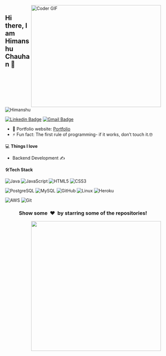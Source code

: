<img align="right" src="https://github.com/rajaprerak/rajaprerak/blob/master/developer.gif" alt="Coder GIF" width="420" height="330">


## Hi there, I am Himanshu Chauhan 👋

<p align="left"> <img src=https://komarev.com/ghpvc/?username=hi-manss alt=Himanshu Chauhan/> </p>


[![Linkedin Badge](https://img.shields.io/badge/-himanshu-blue?style=flat-square&logo=Linkedin&logoColor=white&link=https://www.linkedin.com/in/hi-manss/)](https://www.linkedin.com/in/hi-manss/)
[![Gmail Badge](https://img.shields.io/badge/-himansh7u@gmail.com-c14438?style=flat-square&logo=Gmail&logoColor=white&link=mailto:himansh7u@gmail.com)](mailto:rajaprerak@gmail.com) 

- 🎯 Portfolio website: [Portfolio](https://hi-manss.github.io/)
- ⚡ Fun fact: The first rule of programming- if it works, don’t touch it.🤓

💻 **Things I love**
- Backend Development ✍️

<!--     <a href="https://github.com/anuraghazra/github-readme-stats" title="Go to Source">
      <img align="right" width=420 height="auto" src="https://github-readme-stats.vercel.app/api?username=hi-manss&show_icons=true&theme=dark&border_color=61dafb&hide_border=true&include_all_commits=true" />
    </a> -->
    
🛠**Tech Stack**

![Java](https://img.shields.io/badge/-Java-000000?style=flat&logo=Java)
![JavaScript](https://img.shields.io/badge/-JS-000000?style=flat&logo=JavaScript)
![HTML5](https://img.shields.io/badge/-HTML5-000000?style=flat&logo=HTML5)
![CSS3](https://img.shields.io/badge/-CSS3-000000?style=flat&logo=CSS3)

![PostgreSQL](https://img.shields.io/badge/-PostgreSQL-000000?style=flat&logo=postgresql)
![MySQL](https://img.shields.io/badge/-MySQL-000000?style=flat&logo=MySQL)
![GitHub](https://img.shields.io/badge/-GitHub-000000?style=flat&logo=github&logoColor=FFFFFF)
![Linux](https://img.shields.io/badge/-Linux-000000?style=flat&logo=linux&logoColor=FCC624)
![Heroku](https://img.shields.io/badge/-Heroku-000000?style=flat&logo=heroku)


![AWS](https://img.shields.io/badge/AWS-000000?style=flat-square&logo=amazon-aws)
![Git](https://img.shields.io/badge/-Git-000000?style=flat&logo=git&logoColor=F05032)


    
<div align="center">
    <h3 align="center">Show some &nbsp;❤️&nbsp; by starring some of the repositories!</h3>
</div>

  <a href="https://github.com/anuraghazra/github-readme-stats" title="Go to Source">
      <img align="right" width=420 height="auto" src="https://github-readme-stats.vercel.app/api?username=hi-manss&show_icons=true&theme=dark&border_color=61dafb&hide_border=true&include_all_commits=true" />
    </a>
